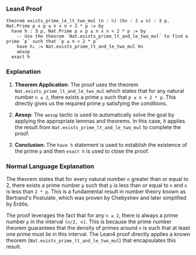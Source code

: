 ### Lean4 Proof

```lean4
theorem exists_prime_le_lt_two_mul (n : ℕ) (hn : 2 ≤ n) : ∃ p, Nat.Prime p ∧ p ≤ n ∧ n < 2 * p := by
  have h : ∃ p, Nat.Prime p ∧ p ≤ n ∧ n < 2 * p := by
    -- Use the theorem `Nat.exists_prime_lt_and_le_two_mul` to find a prime `p` such that `p ≤ n < 2 * p`
    have h₁ := Nat.exists_prime_lt_and_le_two_mul hn
    aesop
  exact h
```

### Explanation

1. **Theorem Application**: The proof uses the theorem `Nat.exists_prime_lt_and_le_two_mul` which states that for any natural number `n ≥ 2`, there exists a prime `p` such that `p ≤ n < 2 * p`. This directly gives us the required prime `p` satisfying the conditions.

2. **Aesop**: The `aesop` tactic is used to automatically solve the goal by applying the appropriate lemmas and theorems. In this case, it applies the result from `Nat.exists_prime_lt_and_le_two_mul` to complete the proof.

3. **Conclusion**: The `have h` statement is used to establish the existence of the prime `p` and then `exact h` is used to close the proof.

### Normal Language Explanation

The theorem states that for every natural number `n` greater than or equal to 2, there exists a prime number `p` such that `p` is less than or equal to `n` and `n` is less than `2 * p`. This is a fundamental result in number theory known as Bertrand's Postulate, which was proven by Chebyshev and later simplified by Erdős.

The proof leverages the fact that for any `n ≥ 2`, there is always a prime number `p` in the interval `(n/2, n]`. This is because the prime number theorem guarantees that the density of primes around `n` is such that at least one prime must lie in this interval. The Lean4 proof directly applies a known theorem (`Nat.exists_prime_lt_and_le_two_mul`) that encapsulates this result.